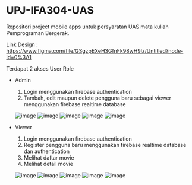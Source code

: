# UPJ-IFA304-UAS
Repositori project mobile apps untuk persyaratan UAS mata kuliah Pemprograman Bergerak.

Link Design : https://www.figma.com/file/GSgzpEXeH3GfnFk98wH9lz/Untitled?node-id=0%3A1

Terdapat 2 akses User Role
- Admin
    1. Login menggunakan firebase authentication
    2. Tambah, edit maupun delete pengguna baru sebagai viewer menggunakan firebase realtime database
    
    ![image](https://user-images.githubusercontent.com/30468471/173163610-cb55abe7-6c6a-4ab1-93b1-e5d54957cb7d.png)
    ![image](https://user-images.githubusercontent.com/30468471/173163637-ea5bb822-391b-4366-bd45-2b980982d053.png)
    ![image](https://user-images.githubusercontent.com/30468471/173163684-0d8377b4-6607-4c80-86cc-908b6e9a665e.png)
    ![image](https://user-images.githubusercontent.com/30468471/173163714-1a437c8b-3531-49fd-9095-f944da0a7801.png)
    ![image](https://user-images.githubusercontent.com/30468471/173163745-2d0ed5e1-6b79-448e-92a6-2eb520c7911b.png)


    
- Viewer
    1. Login menggunakan firebase authentication
    2. Register pengguna baru menggunakan firebase realtime database dan authentication
    3. Melihat daftar movie
    4. Melihat detail movie
    
    ![image](https://user-images.githubusercontent.com/30468471/173164178-4291bc90-8438-4b63-922e-158f0b844338.png)
    ![image](https://user-images.githubusercontent.com/30468471/173164189-aca78404-34f8-4a2e-9cf0-53416ed8bf35.png)
    ![image](https://user-images.githubusercontent.com/30468471/173164224-1c450f4f-a9b4-42be-913d-d03ffce9f53d.png)
    ![image](https://user-images.githubusercontent.com/30468471/173164260-a0ef9366-5db0-41b2-a0ec-60e2c0f58f04.png)
    ![image](https://user-images.githubusercontent.com/30468471/173164266-31b7c109-fba6-4955-a376-b18739081403.png)
